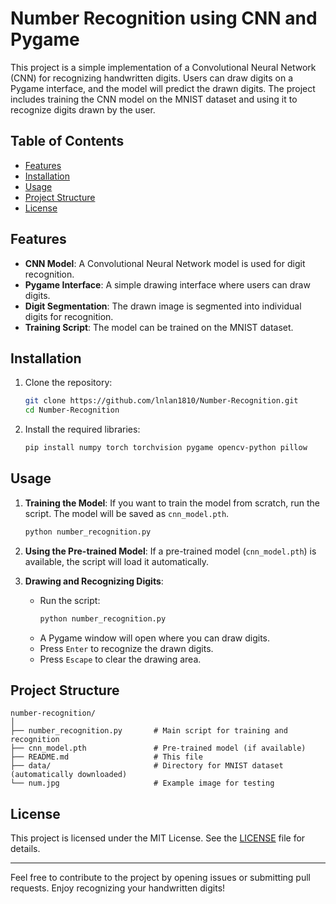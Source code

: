 # Number Recognition using CNN and Pygame

This project is a simple implementation of a Convolutional Neural Network (CNN) for recognizing handwritten digits. Users can draw digits on a Pygame interface, and the model will predict the drawn digits. The project includes training the CNN model on the MNIST dataset and using it to recognize digits drawn by the user.

## Table of Contents
- [Features](#features)
- [Installation](#installation)
- [Usage](#usage)
- [Project Structure](#project-structure)
- [License](#license)

## Features
- **CNN Model**: A Convolutional Neural Network model is used for digit recognition.
- **Pygame Interface**: A simple drawing interface where users can draw digits.
- **Digit Segmentation**: The drawn image is segmented into individual digits for recognition.
- **Training Script**: The model can be trained on the MNIST dataset.

## Installation
1. Clone the repository:
   ```bash
   git clone https://github.com/lnlan1810/Number-Recognition.git
   cd Number-Recognition
   ```

2. Install the required libraries:
   ```bash
   pip install numpy torch torchvision pygame opencv-python pillow
   ```

## Usage
1. **Training the Model**:
   If you want to train the model from scratch, run the script. The model will be saved as `cnn_model.pth`.
   ```bash
   python number_recognition.py
   ```

2. **Using the Pre-trained Model**:
   If a pre-trained model (`cnn_model.pth`) is available, the script will load it automatically.

3. **Drawing and Recognizing Digits**:
   - Run the script:
     ```bash
     python number_recognition.py
     ```
   - A Pygame window will open where you can draw digits.
   - Press `Enter` to recognize the drawn digits.
   - Press `Escape` to clear the drawing area.

## Project Structure
```
number-recognition/
│
├── number_recognition.py       # Main script for training and recognition
├── cnn_model.pth               # Pre-trained model (if available)
├── README.md                   # This file
├── data/                       # Directory for MNIST dataset (automatically downloaded)
└── num.jpg                     # Example image for testing
```

## License
This project is licensed under the MIT License. See the [LICENSE](LICENSE) file for details.

---

Feel free to contribute to the project by opening issues or submitting pull requests. Enjoy recognizing your handwritten digits!
